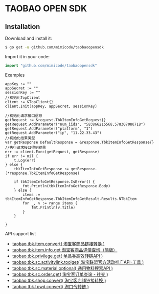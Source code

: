 # TAOBAO OPEN SDK

## Installation

Download and install it:

```sh
$ go get -u github.com/mimicode/taobaoopensdk
```

Import it in your code:

```go
import "github.com/mimicode/taobaoopensdk"
```

Examples
```
appKey := ""
appSecret := ""
sessionKey := ""
//初始化TopClient
client := &TopClient{}
client.Init(appKey, appSecret, sessionKey)

//初始化请求接口信息
getRequest := &request.TbkItemInfoGetRequest{}
getRequest.AddParameter("num_iids", "583866215568,578307080718")
getRequest.AddParameter("platform", "1")
getRequest.AddParameter("ip", "11.22.33.43")
//初始化结果类型
var getResponse DefaultResponse = &response.TbkItemInfoGetResponse{}
//执行请求接口得到结果
err := client.Exec(getRequest, getResponse)
if err != nil {
    t.Log(err)
} else {
    tbkItemInfoGetResponse := getResponse.(*response.TbkItemInfoGetResponse)

    if tbkItemInfoGetResponse.IsError() {
        fmt.Println(tbkItemInfoGetResponse.Body)
    } else {
        items := tbkItemInfoGetResponse.TbkItemInfoGetResult.Results.NTbkItem
        for _, v := range items {
            fmt.Println(v.Title)
        }
    }

}
```

API support list
- [taobao.tbk.item.convert( 淘宝客商品链接转换 )](http://open.taobao.com/api.htm?docId=24516&docType=2&scopeId=11653)
- [taobao.tbk.item.info.get 淘宝客商品详情查询（简版）](http://open.taobao.com/api.htm?docId=24518&docType=2)
- [taobao.tbk.privilege.get( 单品券高效转链API )](http://open.taobao.com/api.htm?docId=28625&docType=2&scopeId=12403)
- [taobao.tbk.sc.activitylink.toolget( 淘宝联盟官方活动推广API-工具 )](http://open.taobao.com/api.htm?docId=41921&docType=2&scopeId=15675)
- [taobao.tbk.sc.material.optional( 通用物料搜索API )](http://open.taobao.com/api.htm?docId=35263&docType=2&scopeId=13991)
- [taobao.tbk.sc.order.get( 淘宝客订单查询 - 社交 )](http://open.taobao.com/api.htm?docId=38078&docType=2&scopeId=14814)
- [taobao.tbk.shop.convert( 淘宝客店铺链接转换 )](http://open.taobao.com/api.htm?docId=24523&docType=2&scopeId=11653)
- [taobao.tbk.tpwd.convert( 淘口令转链 )](http://open.taobao.com/api.htm?docId=32932&docType=2&scopeId=11653)
